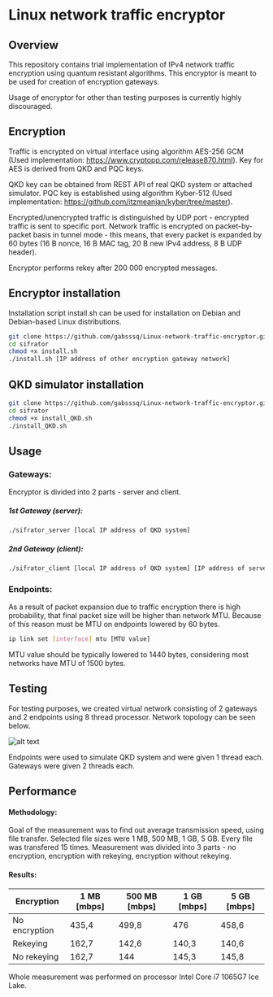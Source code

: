 # Linux network traffic encryptor

## Overview 
This repository contains trial implementation of IPv4 network traffic encryption using quantum resistant algorithms.
This encryptor is meant to be used for creation of encryption gateways.

Usage of encryptor for other than testing purposes is currently highly discouraged.

## Encryption
Traffic is encrypted on virtual interface using algorithm AES-256 GCM (Used implementation: https://www.cryptopp.com/release870.html).
Key for AES is derived from QKD and PQC keys.

QKD key can be obtained from REST API of real QKD system or attached simulator.
PQC key is established using algorithm Kyber-512 (Used implementation: https://github.com/itzmeanjan/kyber/tree/master).

Encrypted/unencrypted traffic is distinguished by UDP port - encrypted traffic is sent to specific port.
Network traffic is encrypted on packet-by-packet basis in tunnel mode - this means, that every packet is expanded by 60 bytes (16 B nonce, 16 B MAC tag, 20 B new IPv4 address, 8 B UDP header).

Encryptor performs rekey after 200 000 encrypted messages.

## Encryptor installation
Installation script install.sh can be used for installation on Debian and Debian-based Linux distributions.

```bash
git clone https://github.com/gabsssq/Linux-network-traffic-encryptor.git
cd sifrator 
chmod +x install.sh
./install.sh [IP address of other encryption gateway network]
```

## QKD simulator installation
```bash
git clone https://github.com/gabsssq/Linux-network-traffic-encryptor.git
cd sifrator 
chmod +x install_QKD.sh
./install_QKD.sh
```

## Usage
### Gateways:
Encryptor is divided into 2 parts - server and client.
##### 1st Gateway (server):
```bash
./sifrator_server [local IP address of QKD system]
```

##### 2nd Gateway (client):
```bash
./sifrator_client [local IP address of QKD system] [IP address of server gateway]
```

### Endpoints:
As a result of packet expansion due to traffic encryption there is high probability, that final packet size will be higher than network MTU.
Because of this reason must be MTU on endpoints lowered by 60 bytes.

```bash
ip link set [interface] mtu [MTU value]
```

MTU value should be typically lowered to 1440 bytes, considering most networks have MTU of 1500 bytes.

## Testing
For testing purposes, we created virtual network consisting of 2 gateways and 2 endpoints using 8 thread processor. Network topology can be seen below.

![alt text](https://github.com/gabsssq/sifrator/blob/main/DP-topologie.drawio.png?raw=true)

Endpoints were used to simulate QKD system and were given 1 thread each. Gateways were given 2 threads each.

## Performance
#### Methodology:
Goal of the measurement was to find out average transmission speed, using file transfer.
Selected file sizes were 1 MB, 500 MB, 1 GB, 5 GB. Every file was transfered 15 times.
Measurement was divided into 3 parts - no encryption, encryption with rekeying, encryption without rekeying.


#### Results:
Encryption | 1 MB [mbps] | 500 MB [mbps] | 1 GB [mbps] | 5 GB [mbps]
--- | --- | --- | --- | ---
No encryption | 435,4 | 499,8 | 476 | 458,6
Rekeying | 162,7 | 142,6 | 140,3 | 140,6
No rekeying | 162,7 | 144 | 145,3 | 145,8

Whole measurement was performed on processor Intel Core i7 1065G7 Ice Lake.
